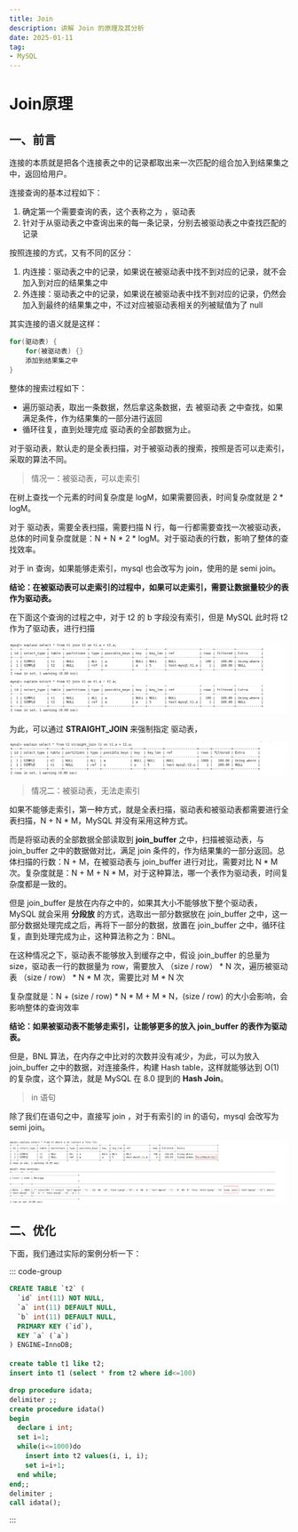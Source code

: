 ```yaml
---
title: Join
description: 讲解 Join 的原理及其分析
date: 2025-01-11
tag:
- MySQL
---
```


# Join原理

## 一、前言

连接的本质就是把各个连接表之中的记录都取出来一次匹配的组合加入到结果集之中，返回给用户。

连接查询的基本过程如下：

1. 确定第一个需要查询的表，这个表称之为 ，驱动表
2. 针对于从驱动表之中查询出来的每一条记录，分别去被驱动表之中查找匹配的记录

按照连接的方式，又有不同的区分：

1. 内连接：驱动表之中的记录，如果说在被驱动表中找不到对应的记录，就不会加入到对应的结果集之中
2. 外连接：驱动表之中的记录，如果说在被驱动表中找不到对应的记录，仍然会加入到最终的结果集之中，不过对应被驱动表相关的列被赋值为了 null

其实连接的语义就是这样：

```java
for(驱动表) {
    for(被驱动表) {}
    添加到结果集之中
}
```

整体的搜索过程如下：

- 遍历驱动表，取出一条数据，然后拿这条数据，去 被驱动表 之中查找，如果满足条件，作为结果集的一部分进行返回
- 循环往复，直到处理完成 驱动表的全部数据为止。

对于驱动表，默认走的是全表扫描，对于被驱动表的搜索，按照是否可以走索引，采取的算法不同。

> 情况一：被驱动表，可以走索引

在树上查找一个元素的时间复杂度是 logM，如果需要回表，时间复杂度就是 2 * logM。

对于 驱动表，需要全表扫描，需要扫描 N 行，每一行都需要查找一次被驱动表，总体的时间复杂度就是：N + N * 2 * logM。对于驱动表的行数，影响了整体的查找效率。

对于 in 查询，如果能够走索引，mysql 也会改写为 join，使用的是 semi join。

**结论：在被驱动表可以走索引的过程中，如果可以走索引，需要让数据量较少的表作为驱动表。**

在下面这个查询的过程之中，对于 t2  的 b 字段没有索引，但是 MySQL 此时将  t2 作为了驱动表，进行扫描

![image-20250112180602952](asserts/image-20250112180602952.png)

为此，可以通过 **STRAIGHT_JOIN** 来强制指定 驱动表，

![image-20250112180652756](asserts/image-20250112180652756.png)

> 情况二：被驱动表，无法走索引

如果不能够走索引，第一种方式，就是全表扫描，驱动表和被驱动表都需要进行全表扫描，N + N * M，MySQL 并没有采用这种方式。

而是将驱动表的全部数据全部读取到 **join_buffer** 之中，扫描被驱动表，与 join_buffer 之中的数据做对比，满足 join 条件的，作为结果集的一部分返回。总体扫描的行数：N + M，在被驱动表与 join_buffer 进行对比，需要对比 N * M  次。复杂度就是：N + M + N * M，对于这种算法，哪一个表作为驱动表，时间复杂度都是一致的。

但是 join_buffer 是放在内存之中的，如果其大小不能够放下整个驱动表，MySQL 就会采用 **分段放** 的方式，选取出一部分数据放在 join_buffer 之中，这一部分数据处理完成之后，再将下一部分的数据，放置在 join_buffer 之中，循环往复，直到处理完成为止，这种算法称之为：BNL。

在这种情况之下，驱动表不能够放入到缓存之中，假设 join_buffer 的总量为 size，驱动表一行的数据量为 row，需要放入 （size / row） * N 次，遍历被驱动表 （size / row） * N * M  次，需要比对 M * N 次

复杂度就是：N + (size / row) * N * M + M * N，(size / row) 的大小会影响，会影响整体的查询效率

**结论：如果被驱动表不能够走索引，让能够更多的放入 join_buffer 的表作为驱动表。**

但是，BNL 算法，在内存之中比对的次数并没有减少，为此，可以为放入 join_buffer 之中的数据，对连接条件，构建 Hash table，这样就能够达到 O(1) 的复杂度，这个算法，就是 MySQL 在 8.0 提到的 **Hash Join**。

> in 语句

除了我们在语句之中，直接写 join ，对于有索引的 in 的语句，mysql 会改写为 semi join。

![image-20250112174918533](asserts/image-20250112174918533.png)

## 二、优化

下面，我们通过实际的案例分析一下：

::: code-group

```sql [建表语句]
CREATE TABLE `t2` (
  `id` int(11) NOT NULL,
  `a` int(11) DEFAULT NULL,
  `b` int(11) DEFAULT NULL,
  PRIMARY KEY (`id`),
  KEY `a` (`a`)
) ENGINE=InnoDB;

create table t1 like t2;
insert into t1 (select * from t2 where id<=100)
```

```sql [模拟数据]
drop procedure idata;
delimiter ;;
create procedure idata()
begin
  declare i int;
  set i=1;
  while(i<=1000)do
    insert into t2 values(i, i, i);
    set i=i+1;
  end while;
end;;
delimiter ;
call idata();
```

:::


